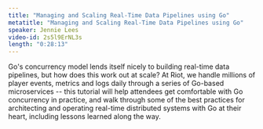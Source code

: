 ```yaml
---
title: "Managing and Scaling Real-Time Data Pipelines using Go"
metatitle: "Managing and Scaling Real-Time Data Pipelines using Go"
speaker: Jennie Lees
video-id: 2s5l9ErNL3s
length: "0:28:13"
---
```

Go's concurrency model lends itself nicely to building real-time data pipelines, but how does this work out at scale? At Riot, we handle millions of player events, metrics and logs daily through a series of Go-based microservices -- this tutorial will help attendees get comfortable with Go concurrency in practice, and walk through some of the best practices for architecting and operating real-time distributed systems with Go at their heart, including lessons learned along the way.